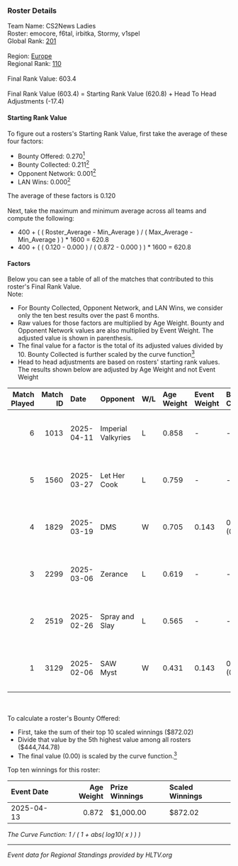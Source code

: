 ### Roster Details<br />
Team Name: CS2News Ladies<br />
Roster: emocore, f6tal, irbitka, Stormy, v1spel<br />
Global Rank: [201](../../standings_global_2025_06_02.md)<br />
<br />
Region: [Europe]( ../../standings_europe_2025_06_02.md)<br />
Regional Rank: [110]( ../../standings_europe_2025_06_02.md)<br />
<br />
Final Rank Value:  603.4<br />
<br />
Final Rank Value (603.4) = Starting Rank Value (620.8) + Head To Head Adjustments (-17.4)<br />

#### Starting Rank Value<br />
To figure out a rosters's Starting Rank Value, first take the average of these four factors:<br />
- Bounty Offered: 0.270[<sup>1</sup>](#table2)
- Bounty Collected: 0.211[<sup>2</sup>](#table1)
- Opponent Network: 0.001[<sup>2</sup>](#table1)
- LAN Wins: 0.000[<sup>2</sup>](#table1)

The average of these factors is 0.120<br />
<br />
Next, take the maximum and minimum average across all teams and compute the following:<br />
- 400 + ( ( Roster_Average - Min_Average ) / ( Max_Average - Min_Average ) ) * 1600 = 620.8
- 400 + ( ( 0.120 - 0.000 ) / ( 0.872 - 0.000 ) ) * 1600 = 620.8


#### Factors<br />
Below you can see a table of all of the matches that contributed to this roster's Final Rank Value.<br />
Note:<br />

- For Bounty Collected, Opponent Network, and LAN Wins, we consider only the ten best results over the past 6 months.
- Raw values for those factors are multiplied by Age Weight. Bounty and Opponent Network values are also multiplied by Event Weight. The adjusted value is shown in parenthesis.
- The final value for a factor is the total of its adjusted values divided by 10. Bounty Collected is further scaled by the curve function[<sup>3</sup>](#curveFunction)
- Head to head adjustments are based on rosters' starting rank values. The results shown below are adjusted by Age Weight and not Event Weight
<span id="table1"></span><br />


| Match Played | Match ID | Date       | Opponent           | W/L | Age Weight | Event Weight | Bounty Collected | Opponent Network | LAN Wins  | H2H Adj. | Roster                                  |
| -: | -: | :- | :- | :- | :- | :- | :- | :- | :- | -: | :- |
|            6 |     1013 | 2025-04-11 | Imperial Valkyries | L   | 0.858      | -            | -                | -                | -         |    -5.61 | emocore, f6tal, irbitka, Stormy, v1spel |
|            5 |     1560 | 2025-03-27 | Let Her Cook       | L   | 0.759      | -            | -                | -                | -         |   -12.44 | emocore, f6tal, irbitka, Stormy, v1spel |
|            4 |     1829 | 2025-03-19 | DMS                | W   | 0.705      | 0.143        | 0.018 (0.002)    | 0.088 (0.009)    | 0 (0.000) |    12.93 | emocore, f6tal, irbitka, Stormy, v1spel |
|            3 |     2299 | 2025-03-06 | Zerance            | L   | 0.619      | -            | -                | -                | -         |    -6.16 | emocore, irbitka, Margo, Stormy, v1spel |
|            2 |     2519 | 2025-02-26 | Spray and Slay     | L   | 0.565      | -            | -                | -                | -         |    -9.15 | emocore, irbitka, Margo, Stormy, v1spel |
|            1 |     3129 | 2025-02-06 | SAW Myst           | W   | 0.431      | 0.143        | 0.000 (0.000)    | 0.000 (0.000)    | 0 (0.000) |     3.04 | emocore, irbitka, Margo, Stormy, v1spel |

<br />
<span id="table2"></span><br />
To calculate a roster's Bounty Offered:<br />

- First, take the sum of their top 10 scaled winnings ($872.02)
- Divide that value by the 5th highest value among all rosters ($444,744.78)
- The final value (0.00) is scaled by the curve function.[<sup>3</sup>](#curveFunction)

Top ten winnings for this roster:<br />

| Event Date | Age Weight | Prize Winnings | Scaled Winnings |
| :- | -: | :- | :- |
| 2025-04-13 |      0.872 | $1,000.00      | $872.02         |


<span id="curveFunction"></span>_The Curve Function: 1 / ( 1 + abs( log10( x ) ) )_<br />

---
_Event data for Regional Standings provided by HLTV.org_<br />
